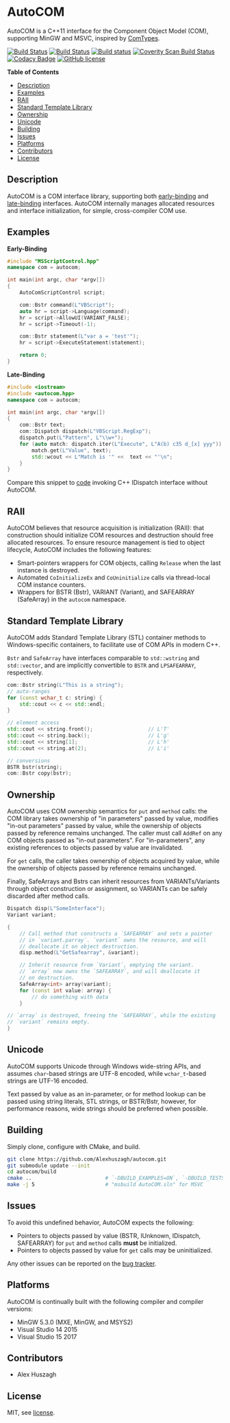 AutoCOM
=======

AutoCOM is a C++11 interface for the Component Object Model (COM), supporting MinGW and MSVC, inspired by [ComTypes](https://github.com/enthought/comtypes).

[![Build Status](https://travis-ci.org/Alexhuszagh/autocom.svg?branch=master)](https://travis-ci.org/Alexhuszagh/AutoCOM)
[![Build Status](https://tea-ci.org/api/badges/Alexhuszagh/autocom/status.svg)](https://tea-ci.org/Alexhuszagh/autocom)
[![Build status](https://ci.appveyor.com/api/projects/status/jx4mmgo25myx9u9i?svg=true)](https://ci.appveyor.com/project/Alexhuszagh/autocom)
[![Coverity Scan Build Status](https://scan.coverity.com/projects/12989/badge.svg)](https://scan.coverity.com/projects/alexhuszagh-autocom)
[![Codacy Badge](https://api.codacy.com/project/badge/Grade/01fcadd11fae44f7a21b5a5272623b5d)](https://www.codacy.com/app/Alexhuszagh/autocom?utm_source=github.com&amp;utm_medium=referral&amp;utm_content=Alexhuszagh/autocom&amp;utm_campaign=Badge_Grade)
[![GitHub license](https://img.shields.io/badge/license-MIT-blue.svg)](https://github.com/Alexhuszagh/AutoCOM/blob/master/LICENSE.md)

**Table of Contents**

- [Description](#description)
- [Examples](#examples)
- [RAII](#raii)
- [Standard Template Library](#standard-template-library)
- [Ownership](#ownership)
- [Unicode](#unicode)
- [Building](#building)
- [Issues](#issues)
- [Platforms](#platforms)
- [Contributors](#contributors)
- [License](#license)

## Description

AutoCOM is a COM interface library, supporting both [early-binding](/doc/EarlyBinding.md) and [late-binding](/doc/LateBinding.md) interfaces. AutoCOM internally manages allocated resources and interface initialization, for simple, cross-compiler COM use.

## Examples

**Early-Binding**

```cpp
#include "MSScriptControl.hpp"
namespace com = autocom;

int main(int argc, char *argv[])
{
    AutoComScriptControl script;

    com::Bstr command(L"VBScript");
    auto hr = script->Language(command);
    hr = script->AllowUI(VARIANT_FALSE);
    hr = script->Timeout(-1);

    com::Bstr statement(L"var a = 'test'");
    hr = script->ExecuteStatement(statement);

    return 0;
}
```

**Late-Binding**

```cpp
#include <iostream>
#include <autocom.hpp>
namespace com = autocom;

int main(int argc, char *argv[])
{
    com::Bstr text;
    com::Dispatch dispatch(L"VBScript.RegExp");
    dispatch.put(L"Pattern", L"\\w+");
    for (auto match: dispatch.iter(L"Execute", L"A(b) c35 d_[x] yyy")) {
        match.get(L"Value", text);
        std::wcout << L"Match is '" <<  text << "'\n";
    }
}
```

Compare this snippet to [code](https://gist.github.com/Alexhuszagh/c231052cb6e51868215608305fe4e797) invoking C++ IDispatch interface without AutoCOM.

## RAII

AutoCOM believes that resource acquisition is initialization (RAII): that construction should initialize COM resources and destruction should free allocated resources. To ensure resource management is tied to object lifecycle, AutoCOM includes the following features:

- Smart-pointers wrappers for COM objects, calling `Release` when the last instance is destroyed.
- Automated `CoInitializeEx` and `CoUninitialize` calls via thread-local COM instance counters. 
- Wrappers for BSTR (Bstr), VARIANT (Variant), and SAFEARRAY (SafeArray) in the `autocom` namespace.

## Standard Template Library

AutoCOM adds Standard Template Library (STL) container methods to Windows-specific containers, to facilitate use of COM APIs in modern C++.

`Bstr` and `SafeArray` have interfaces comparable to `std::wstring` and `std::vector`, and are implicitly convertible to `BSTR` and `LPSAFEARRAY`, respectively.

```cpp
com::Bstr string(L"This is a string");
// auto-ranges
for (const wchar_t c: string) {
    std::cout << c << std::endl;
}

// element access
std::cout << string.front();                  // L'T'
std::cout << string.back();                   // L'g'
std::cout << string[1];                       // L'h'
std::cout << string.at(2);                    // L'i'

// conversions
BSTR bstr(string);
com::Bstr copy(bstr);
```

## Ownership

AutoCOM uses COM ownership semantics for `put` and `method` calls: the COM library takes ownership of "in parameters" passed by value, modifies "in-out parameters" passed by value, while the ownership of objects passed by reference remains unchanged. The caller must call `AddRef` on any COM objects passed as "in-out parameters". For "in-parameters", any existing references to objects passed by value are invalidated.

For `get` calls, the caller takes ownership of objects acquired by value, while the ownership of objects passed by reference remains unchanged.

Finally, SafeArrays and Bstrs can inherit resources from VARIANTs/Variants through object construction or assignment, so VARIANTs can be safely discarded after method calls.

```cpp
Dispatch disp(L"SomeInterface");
Variant variant;

{
    // Call method that constructs a `SAFEARRAY` and sets a pointer
    // in `variant.parray`. `variant` owns the resource, and will
    // deallocate it on object destruction.
    disp.method(L"GetSafearray", &variant);

    // Inherit resource from `Variant`, emptying the variant.
    // `array` now owns the `SAFEARRAY`, and will deallocate it
    // on destruction.
    SafeArray<int> array(variant);
    for (const int value: array) {
        // do something with data
    }

// `array` is destroyed, freeing the `SAFEARRAY`, while the existing
// `variant` remains empty.
}
```

## Unicode

AutoCOM supports Unicode through Windows wide-string APIs, and assumes `char`-based strings are UTF-8 encoded, while `wchar_t`-based strings are UTF-16 encoded. 

Text passed by value as an in-parameter, or for method lookup can be passed using string literals, STL strings, or BSTR/Bstr, however, for performance reasons, wide strings should be preferred when possible.

## Building

Simply clone, configure with CMake, and build.

```bash
git clone https://github.com/Alexhuszagh/autocom.git
git submodule update --init  
cd autocom/build
cmake ..                        # `-DBUILD_EXAMPLES=ON`, `-DBUILD_TESTS=ON`
make -j 5                       # "msbuild AutoCOM.sln" for MSVC
```

## Issues

To avoid this undefined behavior, AutoCOM expects the following:

- Pointers to objects passed by value (BSTR, IUnknown, IDispatch, SAFEARRAY) for `put` and `method` calls **must** be initialized.
- Pointers to objects passed by value for `get` calls may be uninitialized.

Any other issues can be reported on the [bug tracker](https://github.com/Alexhuszagh/autocom/issues).

## Platforms

AutoCOM is continually built with the following compiler and compiler versions:

- MinGW 5.3.0 (MXE, MinGW, and MSYS2) 
- Visual Studio 14 2015
- Visual Studio 15 2017

## Contributors

- Alex Huszagh

## License

MIT, see [license](LICENSE.md).

